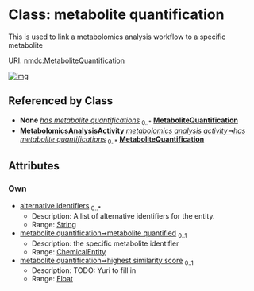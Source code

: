 
# Class: metabolite quantification


This is used to link a metabolomics analysis workflow to a specific metabolite

URI: [nmdc:MetaboliteQuantification](https://microbiomedata/meta/MetaboliteQuantification)


[![img](https://yuml.me/diagram/nofunky;dir:TB/class/[MetabolomicsAnalysisActivity],[ChemicalEntity]<metabolite%20quantified%200..1-%20[MetaboliteQuantification&#124;alternative_identifiers:string%20*;highest_similarity_score:float%20%3F],[MetabolomicsAnalysisActivity]++-%20has%20metabolite%20quantifications%200..*>[MetaboliteQuantification],[ChemicalEntity])](https://yuml.me/diagram/nofunky;dir:TB/class/[MetabolomicsAnalysisActivity],[ChemicalEntity]<metabolite%20quantified%200..1-%20[MetaboliteQuantification&#124;alternative_identifiers:string%20*;highest_similarity_score:float%20%3F],[MetabolomicsAnalysisActivity]++-%20has%20metabolite%20quantifications%200..*>[MetaboliteQuantification],[ChemicalEntity])

## Referenced by Class

 *  **None** *[has metabolite quantifications](has_metabolite_quantifications.md)*  <sub>0..\*</sub>  **[MetaboliteQuantification](MetaboliteQuantification.md)**
 *  **[MetabolomicsAnalysisActivity](MetabolomicsAnalysisActivity.md)** *[metabolomics analysis activity➞has metabolite quantifications](metabolomics_analysis_activity_has_metabolite_quantifications.md)*  <sub>0..\*</sub>  **[MetaboliteQuantification](MetaboliteQuantification.md)**

## Attributes


### Own

 * [alternative identifiers](alternative_identifiers.md)  <sub>0..\*</sub>
     * Description: A list of alternative identifiers for the entity.
     * Range: [String](types/String.md)
 * [metabolite quantification➞metabolite quantified](metabolite_quantification_metabolite_quantified.md)  <sub>0..1</sub>
     * Description: the specific metabolite identifier
     * Range: [ChemicalEntity](ChemicalEntity.md)
 * [metabolite quantification➞highest similarity score](metabolite_quantification_highest_similarity_score.md)  <sub>0..1</sub>
     * Description: TODO: Yuri to fill in
     * Range: [Float](types/Float.md)
